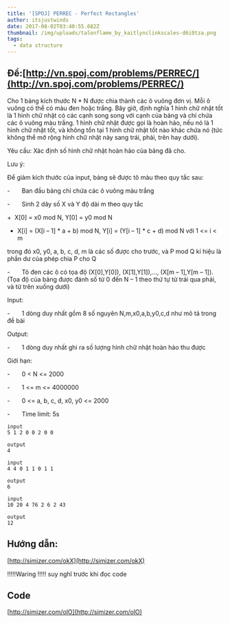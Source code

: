 ```yaml
---
title: '[SPOJ] PERREC - Perfect Rectangles'
author: itsjustwinds
date: 2017-08-02T03:40:55.682Z
thumbnail: /img/uploads/talonflame_by_kaitlynclinkscales-d6i9tza.png
tags:
  - data structure
---
```

## Đề:[http://vn.spoj.com/problems/PERREC/](http://vn.spoj.com/problems/PERREC/)

Cho 1 bảng kích thước N \* N được chia thành các ô vuông đơn vị. Mỗi ô vuông có thể có màu đen hoặc trắng. Bây giờ, định nghĩa 1 hình chữ nhật tốt là 1 hình chữ nhật có các cạnh song song với cạnh của bảng và chỉ chứa các ô vuông màu trắng. 1 hình chữ nhật được gọi là hoàn hảo, nếu nó là 1 hình chữ nhật tốt, và không tồn tại 1 hình chữ nhật tốt nào khác chứa nó \(tức không thể mở rộng hình chữ nhật này sang trái, phải, trên hay dưới\).



Yêu cầu: Xác định số hình chữ nhật hoàn hảo của bảng đã cho.



Lưu ý:

Để giảm kích thước của input, bảng sẽ được tô màu theo quy tắc sau:

-       Ban đầu bảng chỉ chứa các ô vuông màu trắng

-       Sinh 2 dãy số X và Y độ dài m theo quy tắc

+  X\[0\] = x0 mod N, Y\[0\] = y0 mod N

+ X\[i\] = \(X\[i – 1\] \* a + b\) mod N, Y\[i\] = \(Y\[i – 1\] \* c + d\) mod N với 1 &lt;= i &lt; m

trong đó x0, y0, a, b, c, d, m là các số được cho trước, và P mod Q kí hiệu là phần dư của phép chia P cho Q

-       Tô đen các ô có tọa độ \(X\[0\],Y\[0\]\), \(X\[1\],Y\[1\]\),…, \(X\[m – 1\],Y\[m – 1\]\). \(Tọa độ của bảng được đánh số từ 0 đến N – 1 theo thứ tự từ trái qua phải, và từ trên xuống dưới\)



Input:

-       1 dòng duy nhất gồm 8 số nguyên N,m,x0,a,b,y0,c,d như mô tả trong đề bài



Output:

-       1 dòng duy nhất ghi ra số lượng hình chữ nhật hoàn hảo thu được



Giới hạn:

-       0 &lt; N &lt;= 2000

-       1 &lt;= m &lt;= 4000000

-       0 &lt;= a, b, c, d, x0, y0 &lt;= 2000

-       Time limit: 5s

```
input
5 1 2 0 0 2 0 0

output
4

```

```
input
4 4 0 1 1 0 1 1

output
6

```

```
input
10 20 4 76 2 6 2 43

output
12

```
## Hướng dẫn:
[http://simizer.com/okX](http://simizer.com/okX)

!!!!!Waring !!!!! suy nghĩ trước khi đọc code

## Code

[http://simizer.com/olO](http://simizer.com/olO)

